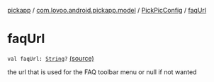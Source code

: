 [pickapp](../../index.md) / [com.lovoo.android.pickapp.model](../index.md) / [PickPicConfig](index.md) / [faqUrl](./faq-url.md)

# faqUrl

`val faqUrl: `[`String`](https://kotlinlang.org/api/latest/jvm/stdlib/kotlin/-string/index.html)`?` [(source)](https://github.com/lovoo/android-pickpic/blob/master/pickapp/src/main/kotlin/com/lovoo/android/pickapp/model/PickPicConfig.kt#L31)

the url that is used for the FAQ toolbar menu or null if not wanted

